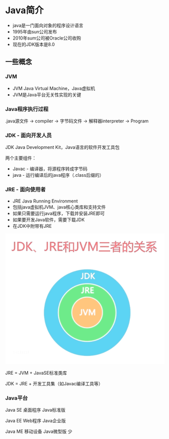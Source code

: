 # Java简介

* java是一门面向对象的程序设计语言
* 1995年由sun公司发布
* 2010年sum公司被Oracle公司收购
* 现在的JDK版本是8.0

## 一些概念

### JVM

* JVM Java Virtual Machine，Java虚拟机
* JVM是Java平台无关性实现的关键

### Java程序执行过程

.java源文件 -> compiler -> 字节码文件 -> 解释器interpreter -> Program

### JDK - 面向开发人员

JDK Java Development Kit，Java语言的软件开发工具包
 
两个主要组件：

* Javac - 编译器，将源程序转成字节码
* java - 运行编译后的java程序（.class后缀的）

### JRE - 面向使用者

* JRE Java Running Environment
* 包括java虚拟机JVM、java核心类库和支持文件
* 如果只需要运行java程序，下载并安装JRE即可
* 如果要开发Java软件，需要下载JDK
* 在JDK中附带有JRE

<img src="./img/JDK-JVM-JRE关系.png" />

JRE = JVM + JavaSE标准类库

JDK = JRE + 开发工具集（如Javac编译工具等）


### Java平台

Java SE 桌面程序 Java标准版

Java EE Web程序 Java企业版

Java ME 移动设备 Java微型版 少

